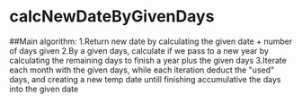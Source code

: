 # calcNewDateByGivenDays
##Main algorithm:
1.Return new date by calculating the given date + number of days given
2.By a given days, calculate if we pass to a new year by calculating the remaining days to finish a year plus the given days
3.Iterate each month with the given days, while each iteration deduct the "used" days, and creating a new temp date untill finishing accumulative the days into the given date
